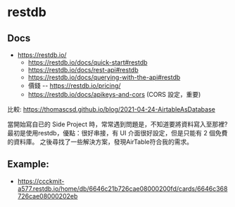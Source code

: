 # restdb

## Docs

* https://restdb.io/
    * https://restdb.io/docs/quick-start#restdb
    * https://restdb.io/docs/rest-api#restdb
    * https://restdb.io/docs/querying-with-the-api#restdb
    * 價錢 -- https://restdb.io/pricing/
    * https://restdb.io/docs/apikeys-and-cors (CORS 設定，重要)

比較: https://thomascsd.github.io/blog/2021-04-24-AirtableAsDatabase

當開始寫自已的 Side Project 時，常常遇到問題是，不知道要將資料寫入至那裡?最初是使用restdb，優點：很好串接，有 UI 介面很好設定，但是只能有 2 個免費的資料庫。 之後尋找了一些解決方案，發現AirTable符合我的需求。


## Example:

* https://ccckmit-a577.restdb.io/home/db/6646c21b726cae08000200fd/cards/6646c368726cae08000202eb
